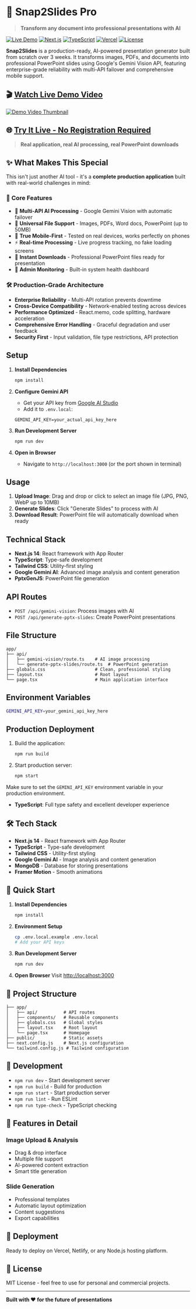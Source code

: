 # 🎯 Snap2Slides Pro

> **Transform any document into professional presentations with AI** 

[![Live Demo](https://img.shields.io/badge/🚀_Live_Demo-Available-success)](https://snap2slides.vercel.app)
[![Next.js](https://img.shields.io/badge/Next.js-14.2.33-black)](https://nextjs.org/)
[![TypeScript](https://img.shields.io/badge/TypeScript-5.0-blue)](https://www.typescriptlang.org/)
[![Vercel](https://img.shields.io/badge/Deployed_on-Vercel-black)](https://vercel.com)
[![License](https://img.shields.io/badge/License-MIT-green)](LICENSE)

**Snap2Slides** is a production-ready, AI-powered presentation generator built from scratch over 3 weeks. It transforms images, PDFs, and documents into professional PowerPoint slides using Google's Gemini Vision API, featuring enterprise-grade reliability with multi-API failover and comprehensive mobile support.

## 🎬 **[Watch Live Demo Video](https://youtu.be/your-video-id)**

[![Demo Video Thumbnail](https://img.shields.io/badge/▶️_Demo_Video-Watch_Now-red?style=for-the-badge)](https://youtu.be/your-video-id)

## 🌐 **[Try It Live - No Registration Required](https://snap2slides.vercel.app)**

> **Real application, real AI processing, real PowerPoint downloads**

## ✨ **What Makes This Special**

This isn't just another AI tool - it's a **complete production application** built with real-world challenges in mind:

### 🚀 **Core Features**
- 🤖 **Multi-API AI Processing** - Google Gemini Vision with automatic failover
- 📄 **Universal File Support** - Images, PDFs, Word docs, PowerPoint (up to 50MB)
- 📱 **True Mobile-First** - Tested on real devices, works perfectly on phones
- ⚡ **Real-time Processing** - Live progress tracking, no fake loading screens
- 💾 **Instant Downloads** - Professional PowerPoint files ready for presentation
- 🔧 **Admin Monitoring** - Built-in system health dashboard

### 🛠 **Production-Grade Architecture**
- **Enterprise Reliability** - Multi-API rotation prevents downtime
- **Cross-Device Compatibility** - Network-enabled testing across devices  
- **Performance Optimized** - React.memo, code splitting, hardware acceleration
- **Comprehensive Error Handling** - Graceful degradation and user feedback
- **Security First** - Input validation, file type restrictions, API protection

## Setup

1. **Install Dependencies**
   ```bash
   npm install
   ```

2. **Configure Gemini API**
   - Get your API key from [Google AI Studio](https://makersuite.google.com/app/apikey)
   - Add it to `.env.local`:
   ```
   GEMINI_API_KEY=your_actual_api_key_here
   ```

3. **Run Development Server**
   ```bash
   npm run dev
   ```

4. **Open in Browser**
   - Navigate to `http://localhost:3000` (or the port shown in terminal)

## Usage

1. **Upload Image**: Drag and drop or click to select an image file (JPG, PNG, WebP up to 10MB)
2. **Generate Slides**: Click "Generate Slides" to process with AI
3. **Download Result**: PowerPoint file will automatically download when ready

## Technical Stack

- **Next.js 14**: React framework with App Router
- **TypeScript**: Type-safe development
- **Tailwind CSS**: Utility-first styling
- **Google Gemini AI**: Advanced image analysis and content generation
- **PptxGenJS**: PowerPoint file generation

## API Routes

- `POST /api/gemini-vision`: Process images with AI
- `POST /api/generate-pptx-slides`: Create PowerPoint presentations

## File Structure

```
app/
├── api/
│   ├── gemini-vision/route.ts    # AI image processing
│   └── generate-pptx-slides/route.ts  # PowerPoint generation
├── globals.css                   # Clean, professional styling
├── layout.tsx                    # Root layout
└── page.tsx                      # Main application interface
```

## Environment Variables

```bash
GEMINI_API_KEY=your_gemini_api_key_here
```

## Production Deployment

1. Build the application:
   ```bash
   npm run build
   ```

2. Start production server:
   ```bash
   npm start
   ```

Make sure to set the `GEMINI_API_KEY` environment variable in your production environment.
- **TypeScript**: Full type safety and excellent developer experience

## 🛠️ Tech Stack

- **Next.js 14** - React framework with App Router
- **TypeScript** - Type-safe development
- **Tailwind CSS** - Utility-first styling
- **Google Gemini AI** - Image analysis and content generation
- **MongoDB** - Database for storing presentations
- **Framer Motion** - Smooth animations

## 🎯 Quick Start

1. **Install Dependencies**
   ```bash
   npm install
   ```

2. **Environment Setup**
   ```bash
   cp .env.local.example .env.local
   # Add your API keys
   ```

3. **Run Development Server**
   ```bash
   npm run dev
   ```

4. **Open Browser**
   Visit [http://localhost:3000](http://localhost:3000)

## 📁 Project Structure

```
├── app/
│   ├── api/          # API routes
│   ├── components/   # Reusable components
│   ├── globals.css   # Global styles
│   ├── layout.tsx    # Root layout
│   └── page.tsx      # Homepage
├── public/           # Static assets
├── next.config.js    # Next.js configuration
└── tailwind.config.js # Tailwind configuration
```

## 🔧 Development

- `npm run dev` - Start development server
- `npm run build` - Build for production  
- `npm run start` - Start production server
- `npm run lint` - Run ESLint
- `npm run type-check` - TypeScript checking

## 🎨 Features in Detail

### Image Upload & Analysis
- Drag & drop interface
- Multiple file support
- AI-powered content extraction
- Smart title generation

### Slide Generation
- Professional templates
- Automatic layout optimization
- Content suggestions
- Export capabilities

## 🚀 Deployment

Ready to deploy on Vercel, Netlify, or any Node.js hosting platform.

## 📝 License

MIT License - feel free to use for personal and commercial projects.

---

**Built with ❤️ for the future of presentations**
